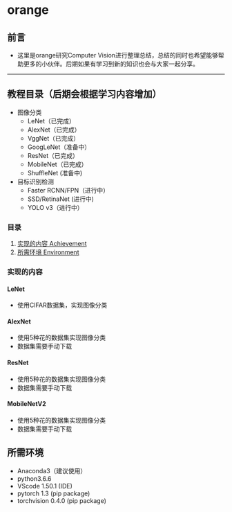 # orange
## 前言
* 这里是orange研究Computer Vision进行整理总结，总结的同时也希望能够帮助更多的小伙伴。后期如果有学习到新的知识也会与大家一起分享。

------
## 教程目录（后期会根据学习内容增加）
* 图像分类
    * LeNet（已完成）
    * AlexNet（已完成）
    * VggNet（已完成）
    * GoogLeNet（准备中）
    * ResNet（已完成）
    * MobileNet（已完成）
    * ShuffleNet (准备中)
* 目标识别检测
    * Faster RCNN/FPN（进行中）
    * SSD/RetinaNet (进行中)
    * YOLO v3（进行中）


### 目录
1. [实现的内容 Achievement](#实现的内容)
2. [所需环境 Environment](#所需环境)

### 实现的内容
#### LeNet
- 使用CIFAR数据集，实现图像分类

#### AlexNet
- 使用5种花的数据集实现图像分类
- 数据集需要手动下载

#### ResNet
- 使用5种花的数据集实现图像分类
- 数据集需要手动下载

#### MobileNetV2
- 使用5种花的数据集实现图像分类
- 数据集需要手动下载

## 所需环境
* Anaconda3（建议使用）
* python3.6.6
* VScode 1.50.1 (IDE)
* pytorch 1.3 (pip package)
* torchvision 0.4.0 (pip package)
